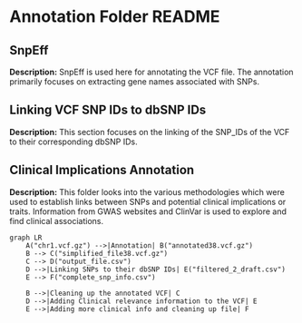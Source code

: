 # Annotation Folder README

## SnpEff

**Description:** SnpEff is used here for annotating the VCF file. The annotation primarily focuses on extracting gene names associated with SNPs.

## Linking VCF SNP IDs to dbSNP IDs

**Description:** This section focuses on the linking of the SNP_IDs of the VCF to their corresponding dbSNP IDs.

## Clinical Implications Annotation

**Description:** This folder looks into the various methodologies which were used to establish links between SNPs and potential clinical implications or traits. Information from GWAS websites and ClinVar is used to explore and find clinical associations.

```mermaid 
graph LR
    A("chr1.vcf.gz") -->|Annotation| B("annotated38.vcf.gz")
    B --> C("simplified_file38.vcf.gz")
    C --> D("output_file.csv")
    D -->|Linking SNPs to their dbSNP IDs| E("filtered_2_draft.csv")
    E --> F("complete_snp_info.csv")

    B -->|Cleaning up the annotated VCF| C
    D -->|Adding Clinical relevance information to the VCF| E
    E -->|Adding more clinical info and cleaning up file| F
